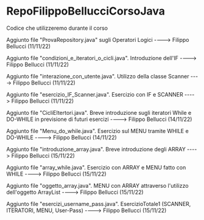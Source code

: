 # RepoFilippoBellucciCorsoJava
Codice che utilizzeremo durante il corso

Aggiunto file "ProvaRepository.java" sugli Operatori Logici ----> Filippo Bellucci (11/11/22)

Aggiunto file "condizioni_e_iteratori_o_cicli.java". Introduzione dell'IF ----> Filippo Bellucci (11/11/22)

Aggiunto file "interazione_con_utente.java". Utilizzo della classe Scanner ----> Filippo Bellucci (11/11/22)

Aggiunto file "esercizio_IF_Scanner.java". Esercizio con IF e SCANNER ----> Filippo Bellucci (11/11/22)

Aggiunto file "CicliEItertori.java". Breve introduzione sugli iteratori While e DO-WHILE in previsione di futuri esercizi ----> Filippo Bellucci (14/11/22)

Aggiunto file "Menu_do_while.java". Esercizio sul MENU tramite WHILE e DO-WHILE ----> Filippo Bellucci (14/11/22)

Aggiunto file "introduzione_array.java". Breve introduzione degli ARRAY ----> Filippo Bellucci (15/11/22)

Aggiunto file "array_while.java". Esercizio con ARRAY e MENU fatto con WHILE ----> Filippo Bellucci (15/11/22)

Aggiunto file "oggetto_array.java". MENU con ARRAY attraverso l'utilizzo dell'oggetto ArrayList ----> Filippo Bellucci (15/11/22)

Aggiunto file "esercizi_username_pass.java". EsercizioTotale1 (SCANNER, ITERATORI, MENU, User-Pass) ----> Filippo Bellucci (15/11/22)
